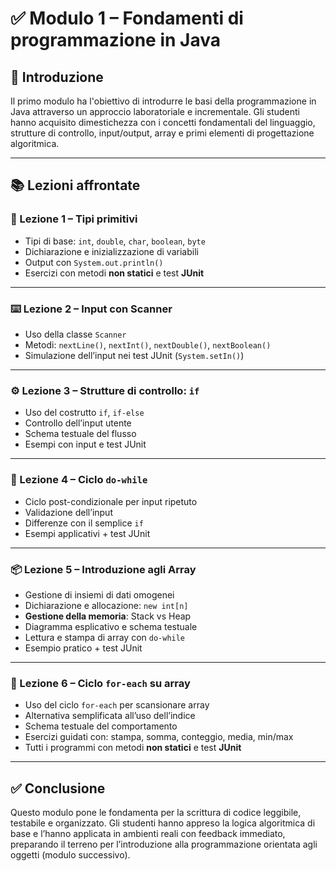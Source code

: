 # ✅ Modulo 1 – Fondamenti di programmazione in Java

## 📘 Introduzione

Il primo modulo ha l'obiettivo di introdurre le basi della programmazione in Java attraverso un approccio laboratoriale e incrementale. Gli studenti hanno acquisito dimestichezza con i concetti fondamentali del linguaggio, strutture di controllo, input/output, array e primi elementi di progettazione algoritmica.

---

## 📚 Lezioni affrontate

### 🧱 Lezione 1 – Tipi primitivi

* Tipi di base: `int`, `double`, `char`, `boolean`, `byte`
* Dichiarazione e inizializzazione di variabili
* Output con `System.out.println()`
* Esercizi con metodi **non statici** e test **JUnit**

---

### ⌨️ Lezione 2 – Input con Scanner

* Uso della classe `Scanner`
* Metodi: `nextLine()`, `nextInt()`, `nextDouble()`, `nextBoolean()`
* Simulazione dell’input nei test JUnit (`System.setIn()`)

---

### ⚙️ Lezione 3 – Strutture di controllo: `if`

* Uso del costrutto `if`, `if-else`
* Controllo dell’input utente
* Schema testuale del flusso
* Esempi con input e test JUnit

---

### 🔁 Lezione 4 – Ciclo `do-while`

* Ciclo post-condizionale per input ripetuto
* Validazione dell’input
* Differenze con il semplice `if`
* Esempi applicativi + test JUnit

---

### 📦 Lezione 5 – Introduzione agli Array

* Gestione di insiemi di dati omogenei
* Dichiarazione e allocazione: `new int[n]`
* **Gestione della memoria**: Stack vs Heap
* Diagramma esplicativo e schema testuale
* Lettura e stampa di array con `do-while`
* Esempio pratico + test JUnit

---

### 🔄 Lezione 6 – Ciclo `for-each` su array

* Uso del ciclo `for-each` per scansionare array
* Alternativa semplificata all’uso dell’indice
* Schema testuale del comportamento
* Esercizi guidati con: stampa, somma, conteggio, media, min/max
* Tutti i programmi con metodi **non statici** e test **JUnit**

---

## ✅ Conclusione

Questo modulo pone le fondamenta per la scrittura di codice leggibile, testabile e organizzato. Gli studenti hanno appreso la logica algoritmica di base e l’hanno applicata in ambienti reali con feedback immediato, preparando il terreno per l’introduzione alla programmazione orientata agli oggetti (modulo successivo).
